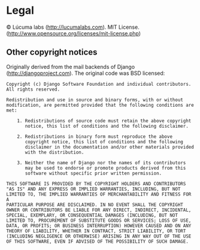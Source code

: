 # Legal

© Lúcuma labs (http://lucumalabs.com).
MIT License. (http://www.opensource.org/licenses/mit-license.php)


## Other copyright notices

Originally derived from the mail backends of Django (http://djangoproject.com).
The original code was BSD licensed:

    Copyright (c) Django Software Foundation and individual contributors.
    All rights reserved.

    Redistribution and use in source and binary forms, with or without
    modification, are permitted provided that the following conditions are
    met:

        1. Redistributions of source code must retain the above copyright
           notice, this list of conditions and the following disclaimer.
        
        2. Redistributions in binary form must reproduce the above
           copyright notice, this list of conditions and the following
           disclaimer in the documentation and/or other materials provided
           with the distribution.

        3. Neither the name of Django nor the names of its contributors
           may be used to endorse or promote products derived from this
           software without specific prior written permission.

    THIS SOFTWARE IS PROVIDED BY THE COPYRIGHT HOLDERS AND CONTRIBUTORS
    "AS IS" AND ANY EXPRESS OR IMPLIED WARRANTIES, INCLUDING, BUT NOT
    LIMITED TO, THE IMPLIED WARRANTIES OF MERCHANTABILITY AND FITNESS FOR A
    PARTICULAR PURPOSE ARE DISCLAIMED. IN NO EVENT SHALL THE COPYRIGHT
    OWNER OR CONTRIBUTORS BE LIABLE FOR ANY DIRECT, INDIRECT, INCIDENTAL,
    SPECIAL, EXEMPLARY, OR CONSEQUENTIAL DAMAGES (INCLUDING, BUT NOT
    LIMITED TO, PROCUREMENT OF SUBSTITUTE GOODS OR SERVICES; LOSS OF USE,
    DATA, OR PROFITS; OR BUSINESS INTERRUPTION) HOWEVER CAUSED AND ON ANY
    THEORY OF LIABILITY, WHETHER IN CONTRACT, STRICT LIABILITY, OR TORT
    (INCLUDING NEGLIGENCE OR OTHERWISE) ARISING IN ANY WAY OUT OF THE USE
    OF THIS SOFTWARE, EVEN IF ADVISED OF THE POSSIBILITY OF SUCH DAMAGE.

